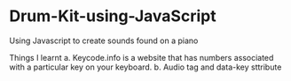 # Drum-Kit-using-JavaScript

Using Javascript to create sounds found on a piano

Things I learnt
a. Keycode.info is a website that has numbers associated with a particular key on your keyboard.
b. Audio tag and data-key sttribute
